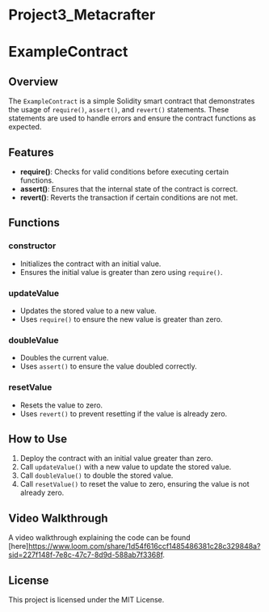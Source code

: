 # Project3_Metacrafter
# ExampleContract

## Overview
The `ExampleContract` is a simple Solidity smart contract that demonstrates the usage of `require()`, `assert()`, and `revert()` statements. These statements are used to handle errors and ensure the contract functions as expected.

## Features
- **require()**: Checks for valid conditions before executing certain functions.
- **assert()**: Ensures that the internal state of the contract is correct.
- **revert()**: Reverts the transaction if certain conditions are not met.

## Functions
### constructor
- Initializes the contract with an initial value.
- Ensures the initial value is greater than zero using `require()`.

### updateValue
- Updates the stored value to a new value.
- Uses `require()` to ensure the new value is greater than zero.

### doubleValue
- Doubles the current value.
- Uses `assert()` to ensure the value doubled correctly.

### resetValue
- Resets the value to zero.
- Uses `revert()` to prevent resetting if the value is already zero.

## How to Use
1. Deploy the contract with an initial value greater than zero.
2. Call `updateValue()` with a new value to update the stored value.
3. Call `doubleValue()` to double the stored value.
4. Call `resetValue()` to reset the value to zero, ensuring the value is not already zero.

## Video Walkthrough
A video walkthrough explaining the code can be found [here]https://www.loom.com/share/1d54f616ccf1485486381c28c329848a?sid=227f148f-7e8c-47c7-8d9d-588ab7f3368f.

## License
This project is licensed under the MIT License. 
